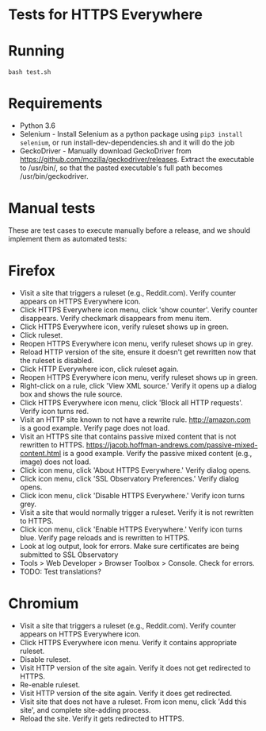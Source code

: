 # Tests for HTTPS Everywhere

# Running
    bash test.sh

# Requirements

- Python 3.6
- Selenium
      - Install Selenium as a python package using ```pip3 install selenium```, or run install-dev-dependencies.sh and it will do the job
- GeckoDriver
      - Manually download GeckoDriver from https://github.com/mozilla/geckodriver/releases. Extract the executable to /usr/bin/, so that the pasted executable's full path becomes /usr/bin/geckodriver.

# Manual tests

These are test cases to execute manually before a release, and we should
implement them as automated tests:

# Firefox
- Visit a site that triggers a ruleset (e.g., Reddit.com). Verify counter appears on HTTPS
  Everywhere icon.
- Click HTTPS Everywhere icon menu, click 'show counter'. Verify counter
  disappears. Verify checkmark disappears from menu item.
- Click HTTPS Everywhere icon, verify ruleset shows up in green.
- Click ruleset.
- Reopen HTTPS Everywhere icon menu, verify ruleset shows up in grey.
- Reload HTTP version of the site, ensure it doesn't get rewritten now that the
  ruleset is disabled.
- Click HTTP Everywhere icon, click ruleset again.
- Reopen HTTPS Everywhere icon menu, verify ruleset shows up in green.
- Right-click on a rule, click 'View XML source.' Verify it opens up a dialog
  box and shows the rule source.
- Click HTTPS Everywhere icon menu, click 'Block all HTTP requests'. Verify icon
  turns red.
- Visit an HTTP site known to not have a rewrite rule. http://amazon.com is a
  good example. Verify page does not load.
- Visit an HTTPS site that contains passive mixed content that is not rewritten
  to HTTPS. https://jacob.hoffman-andrews.com/passive-mixed-content.html is a
  good example. Verify the passive mixed content (e.g., image) does not load.
- Click icon menu, click 'About HTTPS Everywhere.' Verify dialog opens.
- Click icon menu, click 'SSL Observatory Preferences.' Verify dialog opens.
- Click icon menu, click 'Disable HTTPS Everywhere.' Verify icon turns grey.
- Visit a site that would normally trigger a ruleset. Verify it is not rewritten
  to HTTPS.
- Click icon menu, click 'Enable HTTPS Everywhere.' Verify icon turns blue.
  Verify page reloads and is rewritten to HTTPS.
- Look at log output, look for errors. Make sure certificates are being
submitted to SSL Observatory
- Tools > Web Developer > Browser Toolbox > Console. Check for errors.
- TODO: Test translations?

# Chromium

- Visit a site that triggers a ruleset (e.g., Reddit.com). Verify counter appears
  on HTTPS Everywhere icon.
- Click HTTPS Everywhere icon menu. Verify it contains appropriate ruleset.
- Disable ruleset.
- Visit HTTP version of the site again. Verify it does not get redirected to
  HTTPS.
- Re-enable ruleset.
- Visit HTTP version of the site again. Verify it does get redirected.
- Visit site that does not have a ruleset. From icon menu, click 'Add this
  site', and complete site-adding process.
- Reload the site. Verify it gets redirected to HTTPS.
